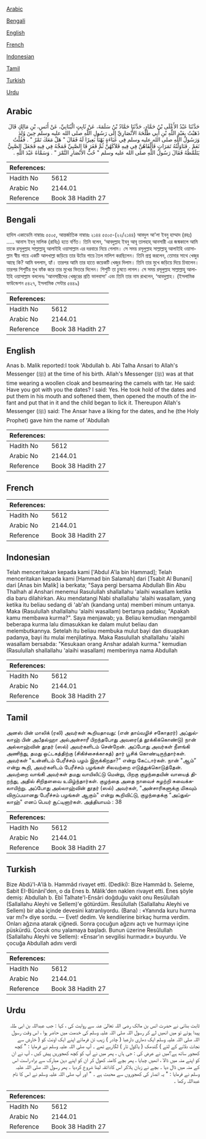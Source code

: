 [Arabic](#arabic)

[Bengali](#bengali)

[English](#english)

[French](#french)

[Indonesian](#indonesian)

[Tamil](#tamil)

[Turkish](#turkish)

[Urdu](#urdu)

## Arabic


<div dir="rtl" lang="ar" style={{fontSize:'larger',backgroundColor:'#f8f9fa',padding:20}}>
حَدَّثَنَا عَبْدُ الأَعْلَى بْنُ حَمَّادٍ، حَدَّثَنَا حَمَّادُ بْنُ سَلَمَةَ، عَنْ ثَابِتٍ الْبُنَانِيِّ، عَنْ أَنَسِ، بْنِ مَالِكٍ قَالَ ذَهَبْتُ بِعَبْدِ اللَّهِ بْنِ أَبِي طَلْحَةَ الأَنْصَارِيِّ إِلَى رَسُولِ اللَّهِ صلى الله عليه وسلم حِينَ وُلِدَ وَرَسُولُ اللَّهِ صلى الله عليه وسلم فِي عَبَاءَةٍ يَهْنَأُ بَعِيرًا لَهُ فَقَالَ ‏"‏ هَلْ مَعَكَ تَمْرٌ ‏"‏ ‏.‏ فَقُلْتُ نَعَمْ ‏.‏ فَنَاوَلْتُهُ تَمَرَاتٍ فَأَلْقَاهُنَّ فِي فِيهِ فَلاَكَهُنَّ ثُمَّ فَغَرَ فَا الصَّبِيِّ فَمَجَّهُ فِي فِيهِ فَجَعَلَ الصَّبِيُّ يَتَلَمَّظُهُ فَقَالَ رَسُولُ اللَّهِ صلى الله عليه وسلم ‏"‏ حُبُّ الأَنْصَارِ التَّمْرَ ‏"‏ ‏.‏ وَسَمَّاهُ عَبْدَ اللَّهِ ‏.‏
</div>
<div style={{backgroundColor:'#f8f9fa',padding:20, marginBottom: 10}}><table> <thead> <tr> <th>References:</th> <th></th> </tr> </thead> <tbody><tr><td>Hadith No</td><td>5612</td></tr><tr><td>Arabic No</td><td>2144.01</td></tr><tr><td>Reference</td><td>Book 38 Hadith 27</td></tr></tbody></table></div>

## Bengali


<div dir="ltr" lang="bn" style={{fontSize:'larger',backgroundColor:'#f8f9fa',padding:20}}>
হাদিস একাডেমি নাম্বারঃ ৫৫০৫, আন্তর্জাতিক নাম্বারঃ ২১৪৪ ৫৫০৫-(২২/২১৪৪) আবদুল আ'লা ইবনু হাম্মাদ (রহঃ) ..... আনাস ইবনু মালিক (রাযিঃ) হতে বর্ণিত। তিনি বলেন, ‘আবদুল্লাহ ইবনু আবূ তালহাহ্ আনসারী এর জন্মকালে আমি তাকে রসূলুল্লাহ সাল্লাল্লাহু আলাইহি ওয়াসাল্লাম এর দরবারে নিয়ে গেলাম। সে সময় রসূলুল্লাহ সাল্লাল্লাহু আলাইহি ওয়াসাল্লাম স্বীয় গায়ে একটি আলখাল্লা জড়িয়ে তার উটের গায়ে তৈল মালিশ করছিলেন। তিনি প্রশ্ন করলেন, তোমার সাথে খেজুর আছে কি? আমি বললাম, হ্যাঁ। তারপর আমি তার হাতে কয়েকটি খেজুর দিলাম। তিনি তার মুখে জড়িয়ে দিয়ে চিবালেন। তারপর শিশুটির মুখ ফাঁক করে তার মুখের ভিতরে দিলেন। শিশুটি তা চুষতে লাগল। সে সময় রসূলুল্লাহ সাল্লাল্লাহু আলাইহি ওয়াসাল্লাম বললেনঃ 'আনসারীদের খেজুরের প্রতি ভালবাসা' এবং তিনি তার নাম রাখলেন, ‘আবদুল্লাহ। (ইসলামিক ফাউন্ডেশন ৫৪২৭, ইসলামিক সেন্টার ৫৪৪৯)
</div>
<div style={{backgroundColor:'#f8f9fa',padding:20, marginBottom: 10}}><table> <thead> <tr> <th>References:</th> <th></th> </tr> </thead> <tbody><tr><td>Hadith No</td><td>5612</td></tr><tr><td>Arabic No</td><td>2144.01</td></tr><tr><td>Reference</td><td>Book 38 Hadith 27</td></tr></tbody></table></div>

## English


<div dir="ltr" lang="en" style={{fontSize:'larger',backgroundColor:'#f8f9fa',padding:20}}>
Anas b. Malik reported:I took 'Abdullah b. Abi Talha Ansari to Allah's Messenger (ﷺ) at the time of his birth. Allah's Messenger (ﷺ) was at that time wearing a woollen cloak and besmearing the camels with tar. He said: Have you got with you the dates? I said: Yes. He took hold of the dates and put them in his mouth and softened them, then opened the mouth of the infant and put that in it and the child began to lick it. Thereupon Allah's Messenger (ﷺ) said: The Ansar have a liking for the dates, and he (the Holy Prophet) gave him the name of 'Abdullah
</div>
<div style={{backgroundColor:'#f8f9fa',padding:20, marginBottom: 10}}><table> <thead> <tr> <th>References:</th> <th></th> </tr> </thead> <tbody><tr><td>Hadith No</td><td>5612</td></tr><tr><td>Arabic No</td><td>2144.01</td></tr><tr><td>Reference</td><td>Book 38 Hadith 27</td></tr></tbody></table></div>

## French


<div dir="ltr" lang="fr" style={{fontSize:'larger',backgroundColor:'#f8f9fa',padding:20}}>

</div>
<div style={{backgroundColor:'#f8f9fa',padding:20, marginBottom: 10}}><table> <thead> <tr> <th>References:</th> <th></th> </tr> </thead> <tbody><tr><td>Hadith No</td><td>5612</td></tr><tr><td>Arabic No</td><td>2144.01</td></tr><tr><td>Reference</td><td>Book 38 Hadith 27</td></tr></tbody></table></div>

## Indonesian


<div dir="ltr" lang="id" style={{fontSize:'larger',backgroundColor:'#f8f9fa',padding:20}}>
Telah menceritakan kepada kami ['Abdul A'la bin Hammad]; Telah menceritakan kepada kami [Hammad bin Salamah] dari [Tsabit Al Bunani] dari [Anas bin Malik] ia berkata; "Saya pergi bersama Abdullah Bin Abu Thalhah al Anshari menemui Rasulullah shallallahu 'alaihi wasallam ketika dia baru dilahirkan. Aku mendatangi Nabi shallallahu 'alaihi wasallam, yang ketika itu beliau sedang di 'ab'ah (kandang unta) memberi minum untanya. Maka (Rasulullah shallallahu 'alaihi wasallam) bertanya padaku; "Apakah kamu membawa kurma?". Saya menjawab; ya. Beliau kemudian mengambil beberapa kurma lalu dimasukkan ke dalam mulut beliau dan melembutkannya. Setelah itu beliau membuka mulut bayi dan disuapkan padanya, bayi itu mulai menjilatinya. Maka Rasulullah shallallahu 'alaihi wasallam bersabda: "Kesukaan orang Anshar adalah kurma." kemudian (Rasulullah shallallahu 'alaihi wasallam) memberinya nama Abdullah
</div>
<div style={{backgroundColor:'#f8f9fa',padding:20, marginBottom: 10}}><table> <thead> <tr> <th>References:</th> <th></th> </tr> </thead> <tbody><tr><td>Hadith No</td><td>5612</td></tr><tr><td>Arabic No</td><td>2144.01</td></tr><tr><td>Reference</td><td>Book 38 Hadith 27</td></tr></tbody></table></div>

## Tamil


<div dir="ltr" lang="ta" style={{fontSize:'larger',backgroundColor:'#f8f9fa',padding:20}}>
அனஸ் பின் மாலிக் (ரலி) அவர்கள் கூறியதாவது: (என் தாய்வழிச் சகோதரர்) அப்துல்லாஹ் பின் அபீதல்ஹா அல்அன்சாரீ பிறந்தபோது அவரை(த் தூக்கிக்கொண்டு) நான் அல்லாஹ்வின் தூதர் (ஸல்) அவர்களிடம் சென்றேன். அப்போது அவர்கள் நீளங்கி அணிந்து, தமது ஒட்டகத்திற்கு (சிகிச்சைக்காகத்) தார் பூசிக் கொண்டிருந்தார்கள். அவர்கள் "உன்னிடம் பேரீச்சம் பழம் இருக்கிறதா?" என்று கேட்டார்கள். நான் "ஆம்” என்று கூறி, அவர்களிடம் பேரீச்சம் பழங்கள் சிலவற்றை எடுத்துக்கொடுத்தேன். அவற்றை வாங்கி அவர்கள் தமது வாயிலிட்டு மென்று, பிறகு குழந்தையின் வாயைத் திறந்து, அதில் சிறிதளவை உமிழ்ந்தார்கள். குழந்தை அதை நாவைச் சுழற்றி சுவைக்கலாயிற்று. அப்போது அல்லாஹ்வின் தூதர் (ஸல்) அவர்கள், "அன்சாரிகளுக்கு மிகவும் விருப்பமானது பேரீச்சம் பழங்கள் ஆகும்" என்று கூறிவிட்டு, குழந்தைக்கு "அப்துல்லாஹ்" எனப் பெயர் சூட்டினார்கள். அத்தியாயம் : 38
</div>
<div style={{backgroundColor:'#f8f9fa',padding:20, marginBottom: 10}}><table> <thead> <tr> <th>References:</th> <th></th> </tr> </thead> <tbody><tr><td>Hadith No</td><td>5612</td></tr><tr><td>Arabic No</td><td>2144.01</td></tr><tr><td>Reference</td><td>Book 38 Hadith 27</td></tr></tbody></table></div>

## Turkish


<div dir="ltr" lang="tr" style={{fontSize:'larger',backgroundColor:'#f8f9fa',padding:20}}>
Bize Abdü'l-A'lâ b. Hammâd rivayet etti. (Dediki): Bize Hammâd b. Seleme, Sabit EI-Bûnânî'den, o da Enes b. Mâlik'den naklen rivayet etti. Enes şöyle demiş: Abdullah b. Ebî Talhate'l-Ensâri doğduğu vakit onu Resûlullah (Sallallahu Aleyhi ve Sellem)'e götürdüm. Resûlullah (Sallallahu Aleyhi ve Sellem) bir aba içinde devesini katranlıyordu. (Bana) : «Yanında kuru hurma var mı?» diye sordu. — Evet! dedim. Ve kendilerine birkaç hurma verdim. Onları ağzına atarak çiğnedi. Sonra çocuğun ağzını açtı ve hurmayı içine püskürdü. Çocuk onu yalamaya başladı. Bunun üzerine Resûlullah (Sallallahu Aleyhi ve Sellem): «Ensar’ın sevgilisi hurmadır.» buyurdu. Ve çocuğa Abdullah adını verdi
</div>
<div style={{backgroundColor:'#f8f9fa',padding:20, marginBottom: 10}}><table> <thead> <tr> <th>References:</th> <th></th> </tr> </thead> <tbody><tr><td>Hadith No</td><td>5612</td></tr><tr><td>Arabic No</td><td>2144.01</td></tr><tr><td>Reference</td><td>Book 38 Hadith 27</td></tr></tbody></table></div>

## Urdu


<div dir="rtl" lang="ur" style={{fontSize:'larger',backgroundColor:'#f8f9fa',padding:20}}>
ثابت بنانی نے حضرت انس بن مالک رضی اللہ تعالیٰ عنہ سے روایت کی ، کہا : جب عبداللہ بن ابی طلہ پیدا ہوئے تو میں انھیں لے کر رسول اللہ صلی اللہ علیہ وسلم کی خدمت میں حاضر ہوا ، اس وقت رسول اللہ صلی اللہ علیہ وسلم ایک دھاری دارعبا ( چادر ) زیب تن فرمائے اپنے ایک اونٹ کو ( خارش سے نجات دلانے کے لئے ) گندھک ( یاکول تار ) لگارہے تھے ۔ آپ صلی اللہ علیہ وسلم نے فرمایا : " کچھ کھجور ساتھ ہے؟میں نے عرض کی : جی ہاں ، پھر میں نے آپ کو کچھ کھجوریں پیش کیں ، آپ نے ان کو اپنے منہ میں ڈالا ، انھیں چبایا ، پھر بچے کامنہ کھول کر ان کو اپنے دہن مبارک سے براہ راست اس کے منہ میں ڈال دیا ۔ بچے نے زبان ہلاکر اس کاذائقہ لینا شروع کردیا ۔ پھر رسول اللہ صلی اللہ علیہ وسلم نے فرمایا : " یہ انصار کی کھجوروں سے محبت ہے ۔ " اور آپ صلی اللہ علیہ وسلم نے اس کا نام عبداللہ رکھا ۔
</div>
<div style={{backgroundColor:'#f8f9fa',padding:20, marginBottom: 10}}><table> <thead> <tr> <th>References:</th> <th></th> </tr> </thead> <tbody><tr><td>Hadith No</td><td>5612</td></tr><tr><td>Arabic No</td><td>2144.01</td></tr><tr><td>Reference</td><td>Book 38 Hadith 27</td></tr></tbody></table></div>